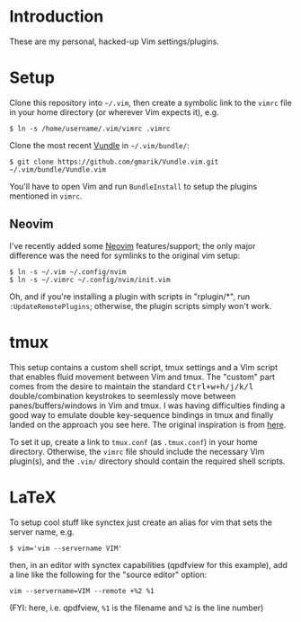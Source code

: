 # Introduction

These are my personal, hacked-up Vim settings/plugins.

# Setup

Clone this repository into `~/.vim`, then create a symbolic link to the `vimrc` file in your home directory 
(or wherever Vim expects it), e.g.

```
$ ln -s /home/username/.vim/vimrc .vimrc 
```

Clone the most recent [Vundle](https://github.com/gmarik/Vundle.vim) in `~/.vim/bundle/`:

```
$ git clone https://github.com/gmarik/Vundle.vim.git ~/.vim/bundle/Vundle.vim
```

You'll have to open Vim and run `BundleInstall` to setup the plugins mentioned in `vimrc`.

## Neovim

I've recently added some [Neovim](https://github.com/neovim/neovim)
features/support; the only major difference
was the need for symlinks to the original vim setup:
```
$ ln -s ~/.vim ~/.config/nvim
$ ln -s ~/.vimrc ~/.config/nvim/init.vim
```

Oh, and if you're installing a plugin with scripts in "rplugin/*",
run `:UpdateRemotePlugins`; otherwise, the plugin scripts simply won't work.

# tmux

This setup contains a custom shell script, tmux settings and a Vim script that
enables fluid movement between Vim and tmux.  The "custom" part comes from the
desire to maintain the standard <kbd>Ctrl+w+h/j/k/l</kbd>
double/combination keystrokes to seemlessly move between panes/buffers/windows
in Vim and tmux.  I was having difficulties finding a good way to emulate double
key-sequence bindings in tmux and finally landed on the approach you see here.
The original inspiration is from [here](https://gist.github.com/hjdivad/d7f79b45ac2922336fec).

To set it up, create a link to `tmux.conf` (as `.tmux.conf`) in your home directory.
Otherwise, the `vimrc` file should include the necessary Vim plugin(s), and
the `.vim/` directory should contain the required shell scripts.

# LaTeX

To setup cool stuff like synctex just create an alias for vim that sets
the server name, e.g.
```
$ vim='vim --servername VIM' 
```
then, in an editor with synctex capabilities (qpdfview for this example), add a line
like the following for the "source editor" option:
```
vim --servername=VIM --remote +%2 %1
```
(FYI: here, i.e. qpdfview, `%1` is the filename and `%2` is the line number)

